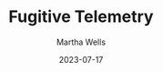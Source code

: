 ---
title: "Fugitive Telemetry"
author: "Martha Wells"
date: 2023-07-17
star_rating: 4
books/tags:
    - "fiction"
    - "science-fiction"
---